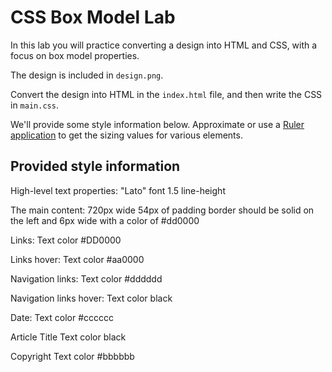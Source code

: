 # CSS Box Model Lab

In this lab you will practice converting a design into HTML and CSS, with a focus on box model properties.

The design is included in `design.png`.

Convert the design into HTML in the `index.html` file, and then write the CSS in `main.css`.

We'll provide some style information below. Approximate or use a [Ruler application](http://www.pascal.com/software/freeruler/) to get the sizing values for various elements.

## Provided style information

High-level text properties:
    "Lato" font
    1.5 line-height

The main content:
    720px wide
    54px of padding
    border should be solid on the left and 6px wide with a color of #dd0000

Links:
    Text color #DD0000

Links hover:
    Text color #aa0000

Navigation links:
    Text color #dddddd

Navigation links hover:
    Text color black

Date: 
    Text color #cccccc

Article Title
    Text color black

Copyright
    Text color #bbbbbb